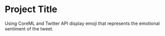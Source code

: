 # Project Title

Using CoreML and Twitter API display emoji that represents the emotional sentiment of the tweet.
